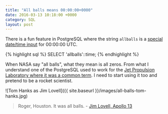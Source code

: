 ```yaml
---
title: "All balls means 00:00:00+0000"
date: 2016-03-13 10:18:00 +0000
category: SQL
layout: post
---
```

There is a fun feature in PostgreSQL where the string `allballs` is a [special date/time input](http://www.postgresql.org/docs/8.4/static/datatype-datetime.html#DATATYPE-DATETIME-SPECIAL-TABLE) for 00:00:00 UTC.

{% highlight sql %}
SELECT 'allballs'::time;
{% endhighlight %}

When NASA say "all balls", what they mean is all zeros. From what I understand one of the PostgreSQL used to work for the
[Jet Propulsion Laboratory where it was a common term](http://solarsystem.nasa.gov/basics/bsf2-3.php). I need to start using
it too and pretend to be a rocket scientist.

![Tom Hanks as Jim Lovell]({{ site.baseurl }}/images/all-balls-tom-hanks.jpg)

> Roger, Houston. It was all balls. - [Jim Lovell, Apollo 13](http://apollo13.spacelog.org/02:01:10:30/#log-line-177030)
